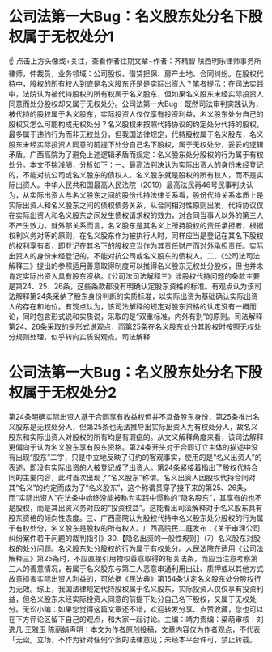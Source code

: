 # 公司法第一大Bug：名义股东处分名下股权属于无权处分1

☝ 点击上方头像或+关注，查看作者往期文章~作者：齐精智 陕西明乐律师事务所律师，仲裁员，业务领域：公司股权、借贷担保、房产土地、合同纠纷。在股权代持中，股权的所有权人到底是名义股东还是是实际出资人？笔者提示：在司法实践中，法院认为被代持股权的所有权属于名义股东，但如果名义股东未经实际投资人同意而处分股权却又属于无权处分。公司法第一大Bug：既然司法审判实践认为，被代持的股权属于名义股东，实际投资人仅仅享有投资利益，名义股东处分自己的股权又怎么可能构成无权处分？名义股权未按照代持协议的约定处分代持的股权，最多属于违约行为而非无权处分，但我国法律规定，代持股权属于名义股东，名义股东未经实际投资人同意的前提下处分自己名下股权，属于无权处分，妥妥的逻辑矛盾。广西高院为了避免上述逻辑矛盾而规定：名义股东处分股权的行为属于有权处分。本文不揣浅陋，分析如下：一、最高法判决认为实际出资人的身份未经登记的，不能对抗公司或名义股东的债权人。名义股东就是股权的所有权人，而不是实际出资人。中华人民共和国最高人民法院（2019）最高法民再46号民事判决认为，从实际出资人与名义股东之间的股份代持法律关系看，股份代持关系本质上是实际出资人和名义股东之间的债权债务关系，从合同相对性原则出发，代持协议仅在实际出资人和名义股东之间发生债权请求权的效力，对合同当事人以外的第三人不产生效力。就外部关系而言，名义股东是其名义上所持股权的责任承担者，根据权利义务对等的原则，在名义股东作为被执行人时，同样应当是登记在其名下股权的权利享有者，即登记在其名下的股权应当作为其责任财产而对外承担责任。实际出资人的身份未经登记的，不能对抗公司或名义股东的债权人。二、《公司法司法解释三》提出的参照适用善意取得制度可以推得名义股东无权处分股权，但也并未肯定实际出资人具有股东资格。《公司法司法解释三》涉股权代持问题的条款主要是第24、25、26条，这些条款都没有明确认定股东资格的标准。有观点认为该司法解释第24条采纳了股东身份判断的实质标准，以实际出资为基础确认实际出资人的存在和地位。有观点认为，该司法解释的规定对股东资格的认定没有一概而论，同时包含形式说和实质说，采取的是“双重标准，内外有别”的原则。司法解释第24、26条采取的是形式说观点，而第25条在名义股东处分其股权时按照无权处分规则处理，似乎转向实质说观点。司法解释

# 公司法第一大Bug：名义股东处分名下股权属于无权处分2

第24条明确实际出资人基于合同享有收益权但并不具备股东身份，第25条推出名义股东是无权处分人，但第25条也无法推导出实际出资人为有权处分人，故名义股东和实际出资人对股权的所有均是有瑕疵的。从文义解释角度来看，该司法解释更偏向于认为名义股东享有股东资格。第24条开头对于合同订立主体的描述中没有出现“股东”二字，只是中立地反映了订约的客观事实，使用的是“名义出资人”的表述，即没有实际出资的人被登记成了出资人。第24条紧接着指出了股权代持合同的主要内容，此时首次出现了“名义股东”称谓。名义出资人因股权代持合同对其“名义”的约定而成为了“名义股东”，这个称谓贯穿了接下来的第25、26条，而“实际出资人”在法条中始终没能被称为实践中惯称的“隐名股东”，其享有的也不是股权，而是其出资义务对应的“投资权益”。这能看出司法解释对于名义股东具有股东资格的倾向性态度。三、广西高院认为股权代持中名义股东处分股权的行为属于有权处分，名义股东是股权的所有权人。广西高院民二庭发布：《关于审理公司纠纷案件若干问题的裁判指引》30.【隐名出资的一般性规则】（7）名义股东对股权的处分问题。名义股东处分股权的行为属于有权处分。人民法院在适用《公司法解释三》第25条时，不应直接引用物权善意取得的相关法条，而应当注意考察第三人的善意情况，若属于名义股东与第三人恶意串通利用出让、质押或以其他方式故意损害实际出资人利益的，可依据《民法典》第154条认定名义股东处分股权行为无效。综上，我国法律规定代持股权属于名义股东，实际投资人仅仅享有投资利益，但名义股东未经实际投资人同意的前提下处分自己名下股权，又属于无权处分。无讼小编：如果您觉得这篇文章还不错，欢迎转发分享、点赞收藏，您也可以在下方评论区留下自己的观点，和大家一起讨论。主编：靖力责编：梁萌审核：刘逸凡 王雅玉 陈丽娟声明：本文为作者原创投稿，文章内容仅为作者观点，不代表「无讼」立场，不作为针对任何个案的法律意见；未经本平台许可，禁止转载。

